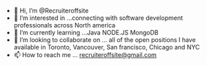 - 👋 Hi, I’m @Recruiteroffsite 
- 👀 I’m interested in ...connecting with software development professionals across North america
- 🌱 I’m currently learning ...Java NODE.JS MongoDB
- 💞️ I’m looking to collaborate on ... all of the open positions I have available in Toronto, Vancouver, San francisco, Chicago and NYC
- 📫 How to reach me ... recruiteroffsite@gmail.com

<!---
Recruiteroffsite/Recruiteroffsite is a ✨ special ✨ repository because its `README.md` (this file) appears on your GitHub profile.
You can click the Preview link to take a look at your changes.
--->
